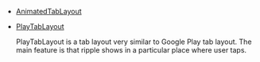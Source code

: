 * [AnimatedTabLayout](https://github.com/iammert/AnimatedTabLayout)
* [PlayTabLayout](https://github.com/armcha/PlayTabLayout)

    PlayTabLayout is a tab layout very similar to Google Play tab layout. 
    The main feature is that ripple shows in a particular place where user taps.